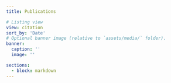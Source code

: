 ```yaml
---
title: Publications

# Listing view
view: citation
sort_by: 'Date'
# Optional banner image (relative to `assets/media/` folder).
banner:
  caption: ''
  image: ''

sections:
  - block: markdown
---
```

